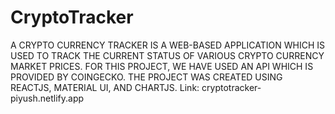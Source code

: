 # CryptoTracker
A CRYPTO CURRENCY TRACKER IS A WEB-BASED APPLICATION WHICH IS USED TO TRACK THE CURRENT STATUS OF VARIOUS CRYPTO CURRENCY MARKET PRICES. FOR THIS PROJECT, WE HAVE USED AN API WHICH IS PROVIDED BY COINGECKO. THE PROJECT WAS CREATED USING REACTJS, MATERIAL UI, AND CHARTJS.
Link: cryptotracker-piyush.netlify.app
